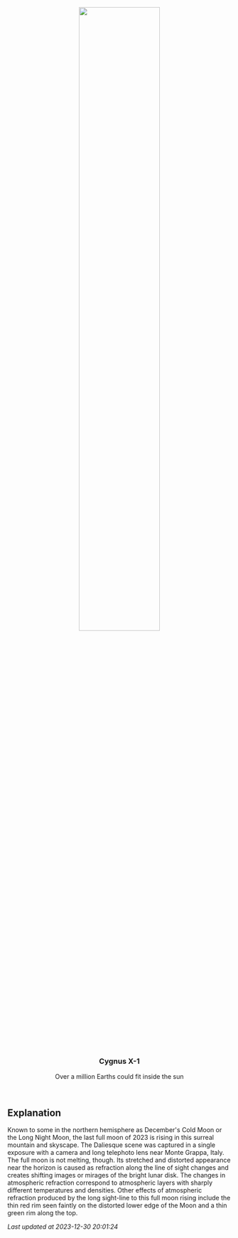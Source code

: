 <p align='center'>
  <img src='https://apod.nasa.gov/apod/image/2312/2023_12_27-fullmoon1024.jpg' width='60%' />
    <h3 align="center">Cygnus X-1</h3>
    <p align="center">Over a million Earths could fit inside the sun</p>
</p>
<br/>

Explanation
--
Known to some in the northern hemisphere as December's Cold Moon or the Long Night Moon, the last full moon of 2023 is rising in this surreal mountain and skyscape. The Daliesque scene was captured in a single exposure with a camera and long telephoto lens near Monte Grappa, Italy. The full moon is not melting, though. Its stretched and distorted appearance near the horizon is caused as refraction along the line of sight changes and creates shifting images or mirages of the bright lunar disk. The changes in atmospheric refraction correspond to atmospheric layers with sharply different temperatures and densities. Other effects of atmospheric refraction produced by the long sight-line to this full moon rising include the thin red rim seen faintly on the distorted lower edge of the Moon and a thin green rim along the top.


*Last updated at 2023-12-30 20:01:24*
